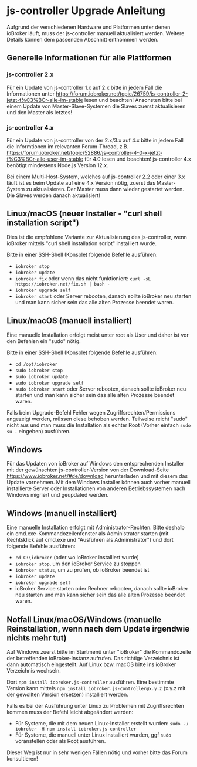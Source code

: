 # js-controller Upgrade Anleitung

Aufgrund der verschiedenen Hardware und Platformen unter denen ioBroker läuft, muss der js-controller manuell aktualisiert werden. Weitere Details können dem passenden Abschnitt entnommen werden.

## Generelle Informationen für alle Plattformen

### js-controller 2.x
Für ein Update von js-controller 1.x auf 2.x bitte in jedem Fall die Informationen unter https://forum.iobroker.net/topic/26759/js-controller-2-jetzt-f%C3%BCr-alle-im-stable lesen und beachten!
Ansonsten bitte bei einem Update von Master-Slave-Systemen die Slaves zuerst aktualisieren und den Master als letztes! 

### js-controller 4.x
Für ein Update von js-controller von der 2.x/3.x auf 4.x bitte in jedem Fall die Informtionen im relevanten Forum-Thread, z.B. https://forum.iobroker.net/topic/52886/js-controller-4-0-x-jetzt-f%C3%BCr-alle-user-im-stable für 4.0 lesen und beachten! js-controller 4.x benötigt mindestens Node.js Version 12.x.

Bei einem Multi-Host-System, welches auf js-controller 2.2 oder einer 3.x läuft ist es beim Update auf eine 4.x Version nötig, zuerst das Master-System zu aktualisieren. Der Master muss dann wieder gestartet werden. Die Slaves werden danach aktualisiert! 

## Linux/macOS (neuer Installer - "curl shell installation script")
Dies ist die empfohlene Variante zur Aktualisierung des js-controller, wenn ioBroker mittels "curl shell installation script" installiert wurde.

Bitte in einer SSH-Shell (Konsole) folgende Befehle ausführen:
* `iobroker stop`
* `iobroker update`
* `iobroker fix` oder wenn das nicht funktioniert: `curl -sL https://iobroker.net/fix.sh | bash -`
* `iobroker upgrade self`
* `iobroker start` oder Server rebooten, danach sollte ioBroker neu starten und man kann sicher sein das alle alten Prozesse beendet waren.
<!-- copy
iobroker stop
iobroker update
iobroker fix
iobroker upgrade self
iobroker start
-->

## Linux/macOS (manuell installiert)

Eine manuelle Installation erfolgt meist unter root als User und daher ist vor den Befehlen ein "sudo" nötig.

Bitte in einer SSH-Shell (Konsole) folgende Befehle ausführen:
* `cd /opt/iobroker`
* `sudo iobroker stop`
* `sudo iobroker update`
* `sudo iobroker upgrade self`
* `sudo iobroker start` oder Server rebooten, danach sollte ioBroker neu starten und man kann sicher sein das alle alten Prozesse beendet waren.
<!-- copy
cd /opt/iobroker
sudo iobroker stop
sudo iobroker upgrade
sudo iobroker upgrade self
sudo iobroker start
-->

Falls beim Upgrade-Befehl Fehler wegen Zugriffsrechten/Permissions angezeigt werden, müssen diese behoben werden. Teilweise reicht "sudo" nicht aus und man muss die Installation als echter Root (Vorher einfach `sudo su -` eingeben) ausführen.

## Windows

Für das Updaten von ioBroker auf Windows den entsprechenden Installer mit der gewünschten js-controller-Version von der Download-Seite https://www.iobroker.net/#de/download herunterladen und mit diesem das Update vornehmen. Mit dem Windows Installer können auch vorher manuell installierte Server oder Installationen von anderen Betriebssystemen nach Windows migriert und geupdated werden.

## Windows (manuell installiert)
Eine manuelle Installation erfolgt mit Administrator-Rechten. Bitte deshalb ein cmd.exe-Kommandozeilenfenster als Administrator starten (mit Rechtsklick auf cmd.exe und "Ausführen als Administrator") und dort folgende Befehle ausführen:
* `cd C:\iobroker` (oder wo ioBroker installiert wurde)
* `iobroker stop`, um den ioBroker Service zu stoppen
* `iobroker status`, um zu prüfen, ob ioBroker beendet ist
* `iobroker update`
* `iobroker upgrade self`
* ioBroker Service starten oder Rechner rebooten, danach sollte ioBroker neu starten und man kann sicher sein das alle alten Prozesse beendet waren.
<!-- copy
cd C:\iobroker
iobroker stop
iobroker status
iobroker update
iobroker upgrade self
-->

## Notfall Linux/macOS/Windows (manuelle Reinstallation, wenn nach dem Update irgendwie nichts mehr tut)
Auf Windows zuerst bitte im Startmenü unter "ioBroker" die Kommandozeile der betreffenden ioBroker-Instanz aufrufen. Das richtige Verzeichnis ist dann automatisch eingestellt. Auf Linux bzw. macOS bitte ins ioBroker Verzeichnis wechseln.

Dort `npm install iobroker.js-controller` ausführen. Eine bestimmte Version kann mittels `npm install iobroker.js-controller@x.y.z`<!-- copy small npm install iobroker.js-controller@x.y.z --> (x.y.z mit der gewollten Version ersetzen) installiert werden.

Falls es bei der Ausführung unter Linux zu Problemen mit Zugriffsrechten kommen muss der Befehl leicht abgeändert werden:
* Für Systeme, die mit dem neuen Linux-Installer erstellt wurden: `sudo -u iobroker -H npm install iobroker.js-controller`<!-- copy small sudo -u iobroker -H npm install iobroker.js-controller -->
* Für Systeme, die manuell unter Linux installiert wurden, ggf `sudo` voranstellen oder als Root ausführen.

Dieser Weg ist nur in sehr wenigen Fällen nötig und vorher bitte das Forum konsultieren!
